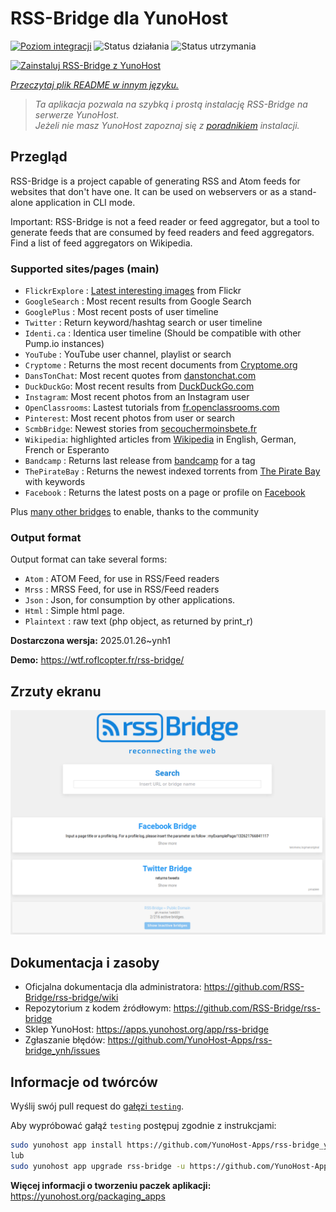 <!--
To README zostało automatycznie wygenerowane przez <https://github.com/YunoHost/apps/tree/master/tools/readme_generator>
Nie powinno być ono edytowane ręcznie.
-->

# RSS-Bridge dla YunoHost

[![Poziom integracji](https://apps.yunohost.org/badge/integration/rss-bridge)](https://ci-apps.yunohost.org/ci/apps/rss-bridge/)
![Status działania](https://apps.yunohost.org/badge/state/rss-bridge)
![Status utrzymania](https://apps.yunohost.org/badge/maintained/rss-bridge)

[![Zainstaluj RSS-Bridge z YunoHost](https://install-app.yunohost.org/install-with-yunohost.svg)](https://install-app.yunohost.org/?app=rss-bridge)

*[Przeczytaj plik README w innym języku.](./ALL_README.md)*

> *Ta aplikacja pozwala na szybką i prostą instalację RSS-Bridge na serwerze YunoHost.*  
> *Jeżeli nie masz YunoHost zapoznaj się z [poradnikiem](https://yunohost.org/install) instalacji.*

## Przegląd

RSS-Bridge is a project capable of generating RSS and Atom feeds for websites that don't have one. It can be used on webservers or as a stand-alone application in CLI mode.

Important: RSS-Bridge is not a feed reader or feed aggregator, but a tool to generate feeds that are consumed by feed readers and feed aggregators. Find a list of feed aggregators on Wikipedia.

### Supported sites/pages (main)

 * `FlickrExplore` : [Latest interesting images](http://www.flickr.com/explore) from Flickr
 * `GoogleSearch` : Most recent results from Google Search
 * `GooglePlus` : Most recent posts of user timeline
 * `Twitter` : Return keyword/hashtag search or user timeline
 * `Identi.ca` : Identica user timeline (Should be compatible with other Pump.io instances)
 * `YouTube` : YouTube user channel, playlist or search
 * `Cryptome` : Returns the most recent documents from [Cryptome.org](http://cryptome.org/)
 * `DansTonChat`: Most recent quotes from [danstonchat.com](http://danstonchat.com/)
 * `DuckDuckGo`: Most recent results from [DuckDuckGo.com](https://duckduckgo.com/)
 * `Instagram`: Most recent photos from an Instagram user
 * `OpenClassrooms`: Lastest tutorials from [fr.openclassrooms.com](http://fr.openclassrooms.com/)
 * `Pinterest`: Most recent photos from user or search
 * `ScmbBridge`: Newest stories from [secouchermoinsbete.fr](http://secouchermoinsbete.fr/)
 * `Wikipedia`: highlighted articles from [Wikipedia](https://wikipedia.org/) in English, German, French or Esperanto
 * `Bandcamp` : Returns last release from [bandcamp](https://bandcamp.com/) for a tag
 * `ThePirateBay` : Returns the newest indexed torrents from [The Pirate Bay](https://thepiratebay.se/) with keywords
 * `Facebook` : Returns the latest posts on a page or profile on [Facebook](https://facebook.com/)

Plus [many other bridges](bridges/) to enable, thanks to the community

### Output format

Output format can take several forms:

 * `Atom` : ATOM Feed, for use in RSS/Feed readers
 * `Mrss` : MRSS Feed, for use in RSS/Feed readers
 * `Json` : Json, for consumption by other applications.
 * `Html` : Simple html page.
 * `Plaintext` : raw text (php object, as returned by print_r)
 

**Dostarczona wersja:** 2025.01.26~ynh1

**Demo:** <https://wtf.roflcopter.fr/rss-bridge/>

## Zrzuty ekranu

![Zrzut ekranu z RSS-Bridge](./doc/screenshots/screenshot_rss-bridge_welcome.png)

## Dokumentacja i zasoby

- Oficjalna dokumentacja dla administratora: <https://github.com/RSS-Bridge/rss-bridge/wiki>
- Repozytorium z kodem źródłowym: <https://github.com/RSS-Bridge/rss-bridge>
- Sklep YunoHost: <https://apps.yunohost.org/app/rss-bridge>
- Zgłaszanie błędów: <https://github.com/YunoHost-Apps/rss-bridge_ynh/issues>

## Informacje od twórców

Wyślij swój pull request do [gałęzi `testing`](https://github.com/YunoHost-Apps/rss-bridge_ynh/tree/testing).

Aby wypróbować gałąź `testing` postępuj zgodnie z instrukcjami:

```bash
sudo yunohost app install https://github.com/YunoHost-Apps/rss-bridge_ynh/tree/testing --debug
lub
sudo yunohost app upgrade rss-bridge -u https://github.com/YunoHost-Apps/rss-bridge_ynh/tree/testing --debug
```

**Więcej informacji o tworzeniu paczek aplikacji:** <https://yunohost.org/packaging_apps>

